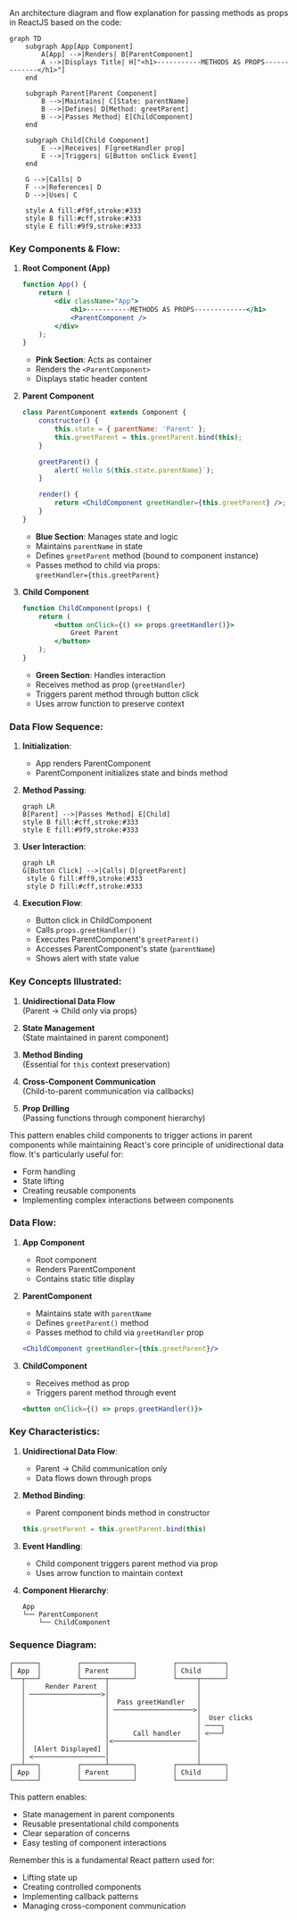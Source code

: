 An architecture diagram and flow explanation for passing methods as props in ReactJS based on the code:

```mermaid
graph TD
    subgraph App[App Component]
        A[App] -->|Renders| B[ParentComponent]
        A -->|Displays Title| H["<h1>-----------METHODS AS PROPS-------------</h1>"]
    end

    subgraph Parent[Parent Component]
        B -->|Maintains| C[State: parentName]
        B -->|Defines| D[Method: greetParent]
        B -->|Passes Method| E[ChildComponent]
    end

    subgraph Child[Child Component]
        E -->|Receives| F[greetHandler prop]
        E -->|Triggers| G[Button onClick Event]
    end

    G -->|Calls| D
    F -->|References| D
    D -->|Uses| C

    style A fill:#f9f,stroke:#333
    style B fill:#cff,stroke:#333
    style E fill:#9f9,stroke:#333
```


### Key Components & Flow:

1. **Root Component (App)**
   ```jsx
   function App() {
       return (
           <div className="App">
               <h1>-----------METHODS AS PROPS-------------</h1>
               <ParentComponent />
           </div>
       );
   }
   ```
   - **Pink Section**: Acts as container
   - Renders the `<ParentComponent>`
   - Displays static header content

2. **Parent Component**
   ```jsx
   class ParentComponent extends Component {
       constructor() {
           this.state = { parentName: 'Parent' };
           this.greetParent = this.greetParent.bind(this);
       }

       greetParent() {
           alert(`Hello ${this.state.parentName}`);
       }

       render() {
           return <ChildComponent greetHandler={this.greetParent} />;
       }
   }
   ```
   - **Blue Section**: Manages state and logic
   - Maintains `parentName` in state
   - Defines `greetParent` method (bound to component instance)
   - Passes method to child via props:  
     `greetHandler={this.greetParent}`

3. **Child Component**
   ```jsx
   function ChildComponent(props) {
       return (
           <button onClick={() => props.greetHandler()}>
               Greet Parent
           </button>
       );
   }
   ```
   - **Green Section**: Handles interaction
   - Receives method as prop (`greetHandler`)
   - Triggers parent method through button click
   - Uses arrow function to preserve context

### Data Flow Sequence:
1. **Initialization**:
   - App renders ParentComponent
   - ParentComponent initializes state and binds method

2. **Method Passing**:
   ```mermaid
   graph LR
   B[Parent] -->|Passes Method| E[Child]
   style B fill:#cff,stroke:#333
   style E fill:#9f9,stroke:#333
   ```

4. **User Interaction**:
   ```mermaid
   graph LR
   G[Button Click] -->|Calls| D[greetParent]
    style G fill:#ff9,stroke:#333
    style D fill:#cff,stroke:#333
   ```

5. **Execution Flow**:
   - Button click in ChildComponent
   - Calls `props.greetHandler()`
   - Executes ParentComponent's `greetParent()`
   - Accesses ParentComponent's state (`parentName`)
   - Shows alert with state value

### Key Concepts Illustrated:
1. **Unidirectional Data Flow**  
   (Parent → Child only via props)

2. **State Management**  
   (State maintained in parent component)

3. **Method Binding**  
   (Essential for `this` context preservation)

4. **Cross-Component Communication**  
   (Child-to-parent communication via callbacks)

5. **Prop Drilling**  
   (Passing functions through component hierarchy)

This pattern enables child components to trigger actions in parent components while maintaining React's core principle of unidirectional data flow. It's particularly useful for:
- Form handling
- State lifting
- Creating reusable components
- Implementing complex interactions between components




### Data Flow:
1. **App Component**
   - Root component
   - Renders ParentComponent
   - Contains static title display

2. **ParentComponent**
   - Maintains state with `parentName`
   - Defines `greetParent()` method
   - Passes method to child via `greetHandler` prop
   ```jsx
   <ChildComponent greetHandler={this.greetParent}/>
   ```

3. **ChildComponent**
   - Receives method as prop
   - Triggers parent method through event
   ```jsx
   <button onClick={() => props.greetHandler()}>
   ```

### Key Characteristics:
1. **Unidirectional Data Flow**:
   - Parent → Child communication only
   - Data flows down through props

2. **Method Binding**:
   - Parent component binds method in constructor
   ```jsx
   this.greetParent = this.greetParent.bind(this)
   ```

3. **Event Handling**:
   - Child component triggers parent method via prop
   - Uses arrow function to maintain context

4. **Component Hierarchy**:
   ```
   App
   └── ParentComponent
       └── ChildComponent
   ```

### Sequence Diagram:
```
┌──────┐         ┌─────────────┐         ┌────────────┐
│ App  │         │ Parent      │         │ Child      │
└──┬───┘         └──────┬──────┘         └─────┬──────┘
   │     Render Parent  │                      │
   │ ──────────────────>│                      │
   │                    │  Pass greetHandler   │
   │                    │ ────────────────────>│
   │                    │                      │  User clicks
   │                    │                      │ ────┐
   │                    │      Call handler    │ <───┘
   │                    │<─────────────────────│
   │  [Alert Displayed] │                      │
   │ <──────────────────│                      │
┌──┴───┐         ┌──────┴──────┐         ┌─────┴──────┐
│ App  │         │ Parent      │         │ Child      │
└──────┘         └─────────────┘         └────────────┘
```

This pattern enables:
- State management in parent components
- Reusable presentational child components
- Clear separation of concerns
- Easy testing of component interactions

Remember this is a fundamental React pattern used for:
- Lifting state up
- Creating controlled components
- Implementing callback patterns
- Managing cross-component communication

